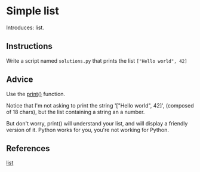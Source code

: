 # Simple list

Introduces: list.

## Instructions 

Write a script named `solutions.py` that prints the list `["Hello world", 42]`

## Advice

Use the [print()](https://docs.python.org/3.4/library/functions.html#print) function.

Notice that I'm not asking to print the string '["Hello world", 42]',
(composed of 18 chars), but the list containing a string an a number.

But don't worry, print() will understand your list, and will display a
friendly version of it. Python works for you, you're not working for
Python.

## References
[list](https://docs.python.org/3/tutorial/introduction.html#lists)
